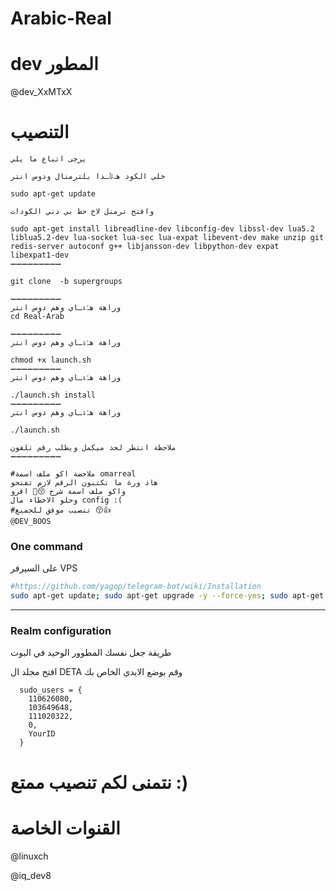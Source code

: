 # Arabic-Real

# dev المطور
@dev_XxMTxX


# التنصيب

```لتنصيب سورس Real النسخة الثانية بل عربي يعتبر من افضل السورسات بي هواي ملفات مرتب 🍁😚
يرجى اتباع ما يلي 

خلي الكود هہ⇓ّٰـذا بلترمنال ودوس انتر

sudo apt-get update

وافتح ترمنل لاخ حط بي ذني الكودات 

sudo apt-get install libreadline-dev libconfig-dev libssl-dev lua5.2 liblua5.2-dev lua-socket lua-sec lua-expat libevent-dev make unzip git redis-server autoconf g++ libjansson-dev libpython-dev expat libexpat1-dev
➖➖➖➖➖➖➖➖➖

git clone  -b supergroups

➖➖➖➖➖➖➖➖➖
وراهة هہّٰ⇓ـاي وهم دوس انتر 
cd Real-Arab

➖➖➖➖➖➖➖➖➖
وراهة هہّٰ⇓ـاي وهم دوس انتر 

chmod +x launch.sh
➖➖➖➖➖➖➖➖➖
وراهة هہّٰ⇓ـاي وهم دوس انتر 

./launch.sh install
➖➖➖➖➖➖➖➖➖
وراهة هہّٰ⇓ـاي وهم دوس انتر 

./launch.sh

ملاحظة انتطر لحد ميكمل ويطلب رقم تلفون
➖➖➖➖➖➖➖➖➖

#ملاحضة اكو ملف اسمة omarreal
هاذ ورة ما تكتبون الرقم لازم تفتحو 
واكو ملف اسمة شرح 😚🍁 اقرو 
وحلو الاخطاء مال config :(
#تنصيب موفق للجميع 😚👍
@DEV_BOOS
```
### One command
 على السيرفر VPS
```sh
#https://github.com/yagop/telegram-bot/wiki/Installation
sudo apt-get update; sudo apt-get upgrade -y --force-yes; sudo apt-get dist-upgrade -y --force-yes; sudo apt-get install libreadline-dev libconfig-dev libssl-dev lua5.2 liblua5.2-dev lua-socket lua-sec lua-expat libevent-dev libjansson* libpython-dev make unzip git redis-server g++ autoconf -y --force-yes && git clone https://github.com/Arabic-Bot/Real-Arab.git -b supergroups && cd TeleSeed && chmod +x launch.sh && ./launch.sh install && ./launch.sh
```

* * *

### Realm configuration

طريقة جعل نفسك المطوور الوحيد في البوت

افتح مجلد ال DETA وقم بوضع الايدي الخاص بك
```
  sudo_users = {
    110626080,
    103649648,
    111020322,
    0,
    YourID
  }
```

# نتمنى لكم تنصيب ممتع :)

# القنوات الخاصة

@linuxch

@iq_dev8

